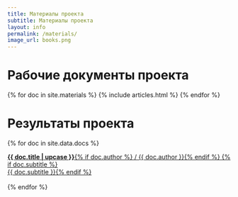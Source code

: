 ```yaml
---
title: Материалы проекта
subtitle: Материалы проекта
layout: info
permalink: /materials/   
image_url: books.png 
---
```


# Рабочие документы проекта

<div>   
  {% for doc in site.materials %}  
    {% include articles.html %}
  {% endfor %}
</div>

# Результаты проекта


 {% for doc in site.data.docs %}
 <div class="left gain-center">
  <a href="\assets\docs\{{ doc.file }}" target="_blank" class="link notall">
    <strong>{{ doc.title | upcase }}</strong>{% if doc.author %} / {{ doc.author }}{% endif %}
    {% if doc.subtitle %}<br>{{ doc.subtitle }}{% endif %}<br>
  </a><br> 
  </div>
  {% endfor %}
<br>